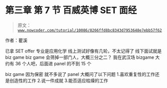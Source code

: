 # 第三章 第 7 节 百威英博 SET 面经

> 原文：[`www.nowcoder.com/tutorial/10086/8266ffd8bc8343d7953648e7ebb57f62`](https://www.nowcoder.com/tutorial/10086/8266ffd8bc8343d7953648e7ebb57f62)

作者：瞿溪  

已拿 SET offer 专业是应用化学  线上测试好像有几轮，不太记得了  线下面试就是 biz game
biz game 会筛掉一部门人，大概三分之二？  我在武汉场 bizgame 大约有 36 个人吧，后面进 panel 的不到 15 个

biz game 因为保密 就不多说了 panel 大概问了以下问题 1.喜欢重复性的工作还是创造性的工作 2.说一件成就 3.能否适应枯燥的工作